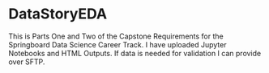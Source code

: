 # DataStoryEDA
This is Parts One and Two of the Capstone Requirements for the Springboard Data Science Career Track. I have uploaded Jupyter Notebooks and HTML Outputs. If data is needed for validation I can provide over SFTP. 
